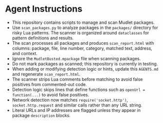 # Agent Instructions

- This repository contains scripts to manage and scan Mudlet packages.
- Use `scan_packages.py` to analyze packages in the `packages/` directory for risky Lua patterns. The scanner is organized around `dataclasses` for pattern definitions and results.
- The scan processes all packages and produces `scan_report.html` with columns: package, file, line number, category, matched text, address, and context.
- Ignore the `MudletBusted.mpackage` file when scanning packages.
- Do not mark packages as scanned; this repository is currently in testing.
- When adding or modifying detection logic or hints, update this `AGENTS.md` and regenerate `scan_report.html`.
- The scanner strips Lua comments before matching to avoid false positives from commented-out code.
- Detection logic skips lines that define functions such as `openUrl = function(...)` to avoid false positives.
- Network detection now matches `require('socket.http')`, `socket.http.request` and similar calls rather than any URL string.
- Literal URLs and IP addresses are flagged unless they appear in package `description` blocks.
